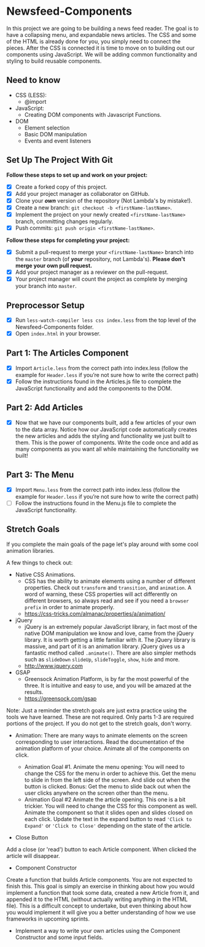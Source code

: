 # Newsfeed-Components

In this project we are going to be building a news feed reader. The goal is to have a collapsing menu, and expandable news articles. The CSS and some of the HTML is already done for you, you simply need to connect the pieces. After the CSS is connected it is time to move on to building out our components using JavaScript. We will be adding common functionality and styling to build reusable components.

## Need to know

*   CSS (LESS):
    *   @import
*   JavaScript:
    *   Creating DOM components with Javascript Functions.
*   DOM
    *   Element selection
    *   Basic DOM manipulation
    *   Events and event listeners

## Set Up The Project With Git

**Follow these steps to set up and work on your project:**

*   [x] Create a forked copy of this project.
*   [x] Add your project manager as collaborator on GitHub.
*   [x] Clone your ***own***   version of the repository (Not Lambda's by mistake!).
*   [x] Create a new branch: `git checkout -b <firstName-lastName>`.
*   [x] Implement the project on your newly created `<firstName-lastName>` branch, committing changes regularly.
*   [x] Push commits: `git push origin <firstName-lastName>`.

**Follow these steps for completing your project:**

*   [x] Submit a pull-request to merge your `<firstName-lastName>` branch into the `master` branch (of ***your***   repository, not Lambda's). **Please don't merge your own pull request.**
*   [x] Add your project manager as a reviewer on the pull-request.
*   [x] Your project manager will count the project as complete by merging your branch into `master`.

## Preprocessor Setup

*   [x] Run `less-watch-compiler less css index.less` from the top level of the Newsfeed-Components folder.
*   [x] Open `index.html` in your browser.

## Part 1: The Articles Component

*   [x] Import `Article.less` from the correct path into index.less (follow the example for `Header.less` if you’re not sure how to write the correct path)
*   [x] Follow the instructions found in the Articles.js file to complete the JavaScript functionality and add the components to the DOM.

## Part 2: Add Articles

*   [x] Now that we have our components built, add a few articles of your own to the data array. Notice how our JavaScript code automatically creates the new articles and adds the styling and functionality we just built to them. This is the power of components. Write the code once and add as many components as you want all while maintaining the functionality we built!

## Part 3: The Menu

*   [x] Import `Menu.less` from the correct path into index.less (follow the example for `Header.less` if you’re not sure how to write the correct path)
*   [ ] Follow the instructions found in the Menu.js file to complete the JavaScript functionality.

## Stretch Goals

If you complete the main goals of the page let's play around with some cool animation libraries.

A few things to check out:

*   Native CSS Animations.
    *   CSS has the ability to animate elements using a number of different properties. Check out `transform` and `transition`, and `animation`. A word of warning, these CSS properties will act differently on different browsers, so always read and see if you need a `browser prefix` in order to animate properly.
    *   https://css-tricks.com/almanac/properties/a/animation/
*   jQuery
    *   jQuery is an extremely popular JavaScript library, in fact most of the native DOM manipulation we know and love, came from the jQuery library. It is worth getting a little familiar with it. The jQuery library is massive, and part of it is an animation library. jQuery gives us a fantastic method called `.animate()`. There are also simpler methods such as `slideDown` `slideUp`, `slideToggle`, `show`, `hide` and more.
    *   http://www.jquery.com
*   GSAP
    *   Greensock Animation Platform, is by far the most powerful of the three. It is intuitive and easy to use, and you will be amazed at the results.
    *   https://greensock.com/gsap

Note: Just a reminder the stretch goals are just extra practice using the tools we have learned. These are not required. Only parts 1-3 are required portions of the project. If you do not get to the stretch goals, don't worry.

*   Animation: There are many ways to animate elements on the screen corresponding to user interactions.  Read the documentation of the animation platform of your choice. Animate all of the components on click.
    *   Animation Goal #1. Animate the menu opening: You will need to change the CSS for the menu in order to achieve this. Get the menu to slide in from the left side of the screen. And slide out when the button is clicked. Bonus: Get the menu to slide back out when the user clicks anywhere on the screen other than the menu.
    *   Animation Goal #2 Animate the article opening. This one is a bit trickier. You will need to change the CSS for this component as well. Animate the component so that it slides open and slides closed on each click. Update the text in the expand button to read `'Click to Expand'` or `'Click to Close'` depending on the state of the article.

*   Close Button

  Add a close (or 'read') button to each Article component. When clicked the article will disappear.

*   Component Constructor

  Create a function that builds Article components. You are not expected to finish this. This goal is simply an exercise in thinking about how you would implement a function that took some data, created a new Article from it, and appended it to the HTML (without actually writing anything in the HTML file). This is a difficult concept to undertake, but even thinking about how you would implement it will give you a better understanding of how we use frameworks in upcoming sprints.

*   Implement a way to write your own articles using the Component Constructor and some input fields.
